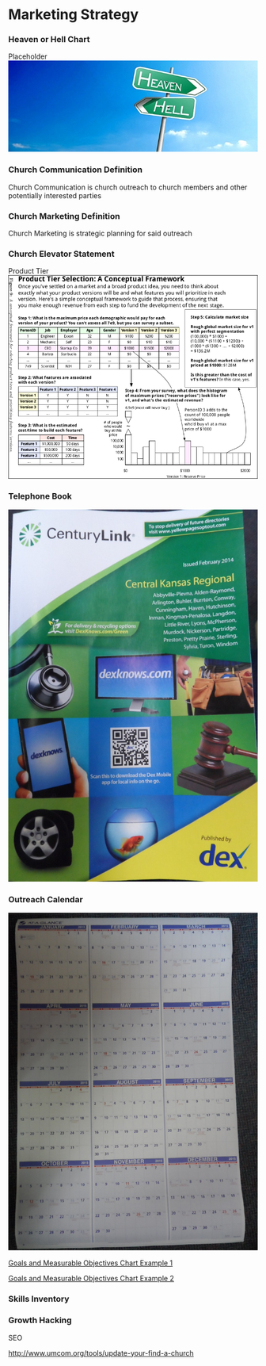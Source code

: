 # Marketing Strategy

### Heaven or Hell Chart

Placeholder
![](marketing-strategy/marketing-strategy-heaven-or-hell-chart.jpg)

### Church Communication Definition

Church Communication is church outreach to church members and other potentially interested parties

### Church Marketing Definition

Church Marketing is strategic planning for said outreach

### Church Elevator Statement

Product Tier
![](marketing-strategy/marketing-strategy-product-tier.png)

### Telephone Book

![](marketing-strategy/marketing-strategy-telephone-book.JPG)

### Outreach Calendar

![](marketing-strategy/marketing-strategy-outreach-calendar.JPG)

[Goals and Measurable Objectives Chart Example 1](marketing-strategy/marketing-strategy-goals-measurable-objectives-chart-example-1.png)

[Goals and Measurable Objectives Chart Example 2](marketing-strategy/marketing-strategy-goals-measurable-objectives-chart-example-2.png)

### Skills Inventory

### Growth Hacking

SEO

http://www.umcom.org/tools/update-your-find-a-church